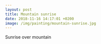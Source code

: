 ```yaml
---
layout: post
title: Mountain sunrise
date: 2018-11-16 14:17:01 +0200
image: /img/painting/mountain-sunrise.jpg
---
```


Sunrise over mountain
